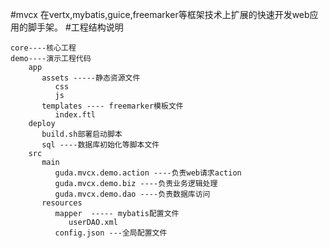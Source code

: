#mvcx
在vertx,mybatis,guice,freemarker等框架技术上扩展的快速开发web应用的脚手架。
#工程结构说明
```
core----核心工程
demo----演示工程代码
    app
       assets -----静态资源文件
          css
          js
       templates ---- freemarker模板文件
          index.ftl
    deploy
       build.sh部署启动脚本
       sql ----数据库初始化等脚本文件
    src
       main
          guda.mvcx.demo.action ----负责web请求action
          guda.mvcx.demo.biz ----负责业务逻辑处理
          guda.mvcx.demo.dao ----负责数据库访问
       resources
          mapper  ----- mybatis配置文件
             userDAO.xml
          config.json ---全局配置文件
```
       
          
